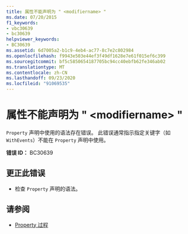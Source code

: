```yaml
---
title: 属性不能声明为 " <modifiername> "
ms.date: 07/20/2015
f1_keywords:
- vbc30639
- bc30639
helpviewer_keywords:
- BC30639
ms.assetid: 6d7005a2-b1c9-4eb4-ac77-8c7e2c802984
ms.openlocfilehash: f9943e503e44ef3f49df1628e7e61f015ef6c399
ms.sourcegitcommit: bf5c5850654187705bc94cc40ebfb62fe346ab02
ms.translationtype: MT
ms.contentlocale: zh-CN
ms.lasthandoff: 09/23/2020
ms.locfileid: "91069535"
---
```

# <a name="properties-cannot-be-declared-modifiername"></a>属性不能声明为 " \<modifiername> "

`Property` 声明中使用的语法存在错误。 此错误通常指示指定关键字（如 `WithEvents`）不能在 `Property` 声明中使用。  
  
 **错误 ID：** BC30639  
  
## <a name="to-correct-this-error"></a>更正此错误  
  
- 检查 `Property` 声明的语法。  
  
## <a name="see-also"></a>请参阅

- [Property 过程](../programming-guide/language-features/procedures/property-procedures.md)

